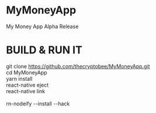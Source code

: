 # MyMoneyApp
My Money App Alpha Release
# BUILD & RUN IT
git clone https://github.com/thecryptobee/MyMoneyApp.git<br>
cd MyMoneyApp<br>
yarn install<br>
react-native eject<br>
react-native link<br>  
rn-nodeify --install --hack<br>
